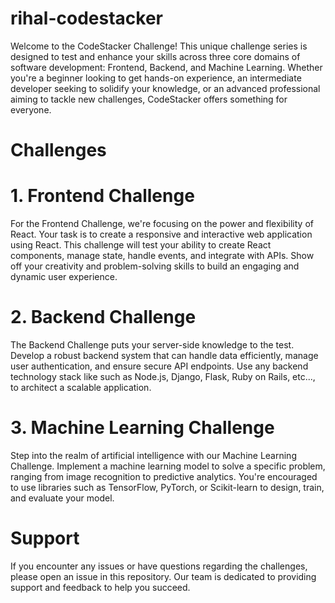 # rihal-codestacker

Welcome to the CodeStacker Challenge! This unique challenge series is designed to test and enhance your skills across three core domains of software development: Frontend, Backend, and Machine Learning. Whether you're a beginner looking to get hands-on experience, an intermediate developer seeking to solidify your knowledge, or an advanced professional aiming to tackle new challenges, CodeStacker offers something for everyone.


# Challenges

# 1. Frontend Challenge
For the Frontend Challenge, we're focusing on the power and flexibility of React. Your task is to create a responsive and interactive web application using React. This challenge will test your ability to create React components, manage state, handle events, and integrate with APIs. Show off your creativity and problem-solving skills to build an engaging and dynamic user experience.

# 2. Backend Challenge
The Backend Challenge puts your server-side knowledge to the test. Develop a robust backend system that can handle data efficiently, manage user authentication, and ensure secure API endpoints. Use any backend technology stack like such as Node.js, Django, Flask, Ruby on Rails, etc..., to architect a scalable application.

# 3. Machine Learning Challenge
Step into the realm of artificial intelligence with our Machine Learning Challenge. Implement a machine learning model to solve a specific problem, ranging from image recognition to predictive analytics. You're encouraged to use libraries such as TensorFlow, PyTorch, or Scikit-learn to design, train, and evaluate your model.

# Support
If you encounter any issues or have questions regarding the challenges, please open an issue in this repository. Our team is dedicated to providing support and feedback to help you succeed.